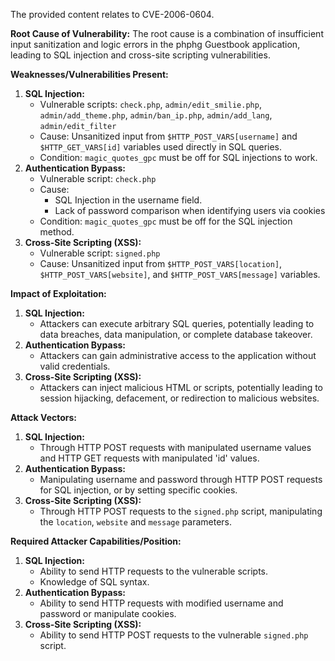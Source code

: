 The provided content relates to CVE-2006-0604.

**Root Cause of Vulnerability:**
The root cause is a combination of insufficient input sanitization and logic errors in the phphg Guestbook application, leading to SQL injection and cross-site scripting vulnerabilities.

**Weaknesses/Vulnerabilities Present:**
1.  **SQL Injection:**
    *   Vulnerable scripts: `check.php`, `admin/edit_smilie.php`, `admin/add_theme.php`, `admin/ban_ip.php`, `admin/add_lang`, `admin/edit_filter`
    *   Cause: Unsanitized input from `$HTTP_POST_VARS[username]` and `$HTTP_GET_VARS[id]` variables used directly in SQL queries.
    *   Condition: `magic_quotes_gpc` must be off for SQL injections to work.
2.  **Authentication Bypass:**
    *   Vulnerable script: `check.php`
    *   Cause:
        *   SQL Injection in the username field.
        *   Lack of password comparison when identifying users via cookies
    *   Condition: `magic_quotes_gpc` must be off for the SQL injection method.
3. **Cross-Site Scripting (XSS):**
    *   Vulnerable script: `signed.php`
    *   Cause: Unsanitized input from `$HTTP_POST_VARS[location]`, `$HTTP_POST_VARS[website]`, and `$HTTP_POST_VARS[message]` variables.

**Impact of Exploitation:**
1. **SQL Injection:**
    *   Attackers can execute arbitrary SQL queries, potentially leading to data breaches, data manipulation, or complete database takeover.
2. **Authentication Bypass:**
    *   Attackers can gain administrative access to the application without valid credentials.
3. **Cross-Site Scripting (XSS):**
    *   Attackers can inject malicious HTML or scripts, potentially leading to session hijacking, defacement, or redirection to malicious websites.

**Attack Vectors:**
1. **SQL Injection:**
    *   Through HTTP POST requests with manipulated username values and HTTP GET requests with manipulated 'id' values.
2.  **Authentication Bypass:**
    *   Manipulating username and password through HTTP POST requests for SQL injection, or by setting specific cookies.
3.  **Cross-Site Scripting (XSS):**
    *   Through HTTP POST requests to the `signed.php` script, manipulating the `location`, `website` and `message` parameters.

**Required Attacker Capabilities/Position:**
1. **SQL Injection:**
    *   Ability to send HTTP requests to the vulnerable scripts.
    *   Knowledge of SQL syntax.
2.  **Authentication Bypass:**
    *   Ability to send HTTP requests with modified username and password or manipulate cookies.
3. **Cross-Site Scripting (XSS):**
    *   Ability to send HTTP POST requests to the vulnerable `signed.php` script.